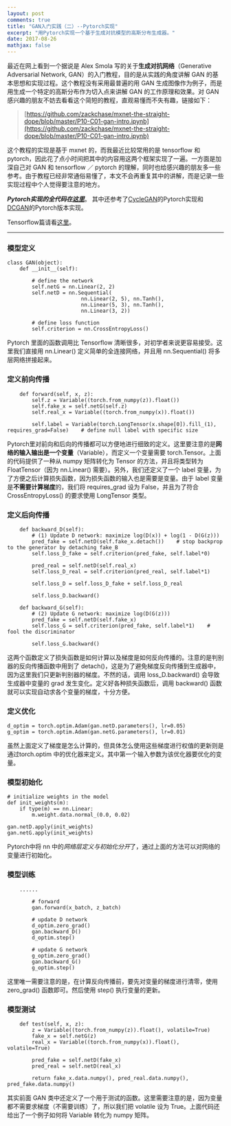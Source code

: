 ```yaml
---
layout: post
comments: true
title: "GAN入门实践（二）--Pytorch实现"
excerpt: "用Pytorch实现一个基于生成对抗模型的高斯分布生成器。"
date: 2017-08-26
mathjax: false
---
```


最近在网上看到一个据说是 Alex Smola 写的关于**生成对抗网络**（Generative Adversarial Network, GAN）的入门教程，目的是从实践的角度讲解 GAN 的基本思想和实现过程。这个教程没有采用最普遍的用 GAN 生成图像作为例子，而是用生成一个特定的高斯分布作为切入点来讲解 GAN 的工作原理和效果。对 GAN 感兴趣的朋友不妨去看看这个简短的教程，直观易懂而不失有趣，链接如下：

> [https://github.com/zackchase/mxnet-the-straight-dope/blob/master/P10-C01-gan-intro.ipynb](https://github.com/zackchase/mxnet-the-straight-dope/blob/master/P10-C01-gan-intro.ipynb)

这个教程的实现是基于 mxnet 的，而我最近比较常用的是 tensorflow 和 pytorch，因此花了点小时间把其中的内容用这两个框架实现了一遍。一方面是加深自己对 GAN 和 tensorflow ／ pytorch 的理解，同时也给感兴趣的朋友多一些参考。由于教程已经非常通俗易懂了，本文不会再重复其中的讲解，而是记录一些实现过程中个人觉得要注意的地方。

***Pytorch实现的全代码在[这里](https://github.com/xyang35/Introduction-to-GAN/blob/master/GAN-pytorch.ipynb)***。
其中还参考了[CycleGAN](https://github.com/junyanz/pytorch-CycleGAN-and-pix2pix)的Pytorch实现和[DCGAN](https://github.com/pytorch/examples/tree/master/dcgan)的Pytorch版本实现。

Tensorflow篇请看[这里](https://xyang35.github.io/2017/08/22/GAN-1/)。


----------

### 模型定义

```
class GAN(object):
    def __init__(self):

        # define the network
        self.netG = nn.Linear(2, 2)
        self.netD = nn.Sequential(
                        nn.Linear(2, 5), nn.Tanh(),
                        nn.Linear(5, 3), nn.Tanh(),
                        nn.Linear(3, 2))
        
        # define loss function
        self.criterion = nn.CrossEntropyLoss()
```

Pytorch 里面的函数调用比 Tensorflow 清晰很多，对初学者来说更容易接受。这里我们直接用 nn.Linear() 定义简单的全连接网络，并且用 nn.Sequential() 将多层网络拼接起来。

### 定义前向传播

```
    def forward(self, x, z):
        self.z = Variable((torch.from_numpy(z)).float())
        self.fake_x = self.netG(self.z)
        self.real_x = Variable((torch.from_numpy(x)).float())
        
        self.label = Variable(torch.LongTensor(x.shape[0]).fill_(1), requires_grad=False)    # define null label with specific size     
```

Pytorch里对前向和后向的传播都可以方便地进行细致的定义。这里要注意的是**网络的输入输出是一个变量**（Variable），而定义一个变量需要 torch.Tensor。上面的代码提供了一种从 numpy 矩阵转化为 Tensor 的方法，并且将类型转为 FloatTensor（因为 nn.Linear() 需要）。另外，我们还定义了一个 label 变量，为了方便之后计算损失函数，因为损失函数的输入也是需要是变量。由于 label 变量是**不需要计算梯度**的，我们将 requires_grad 设为 False，并且为了符合 CrossEntropyLoss() 的要求使用 LongTensor 类型。

### 定义后向传播

```
    def backward_D(self):
        # (1) Update D network: maximize log(D(x)) + log(1 - D(G(z)))
        pred_fake = self.netD(self.fake_x.detach())    # stop backprop to the generator by detaching fake_B
        self.loss_D_fake = self.criterion(pred_fake, self.label*0)

        pred_real = self.netD(self.real_x)
        self.loss_D_real = self.criterion(pred_real, self.label*1)
        
        self.loss_D = self.loss_D_fake + self.loss_D_real
        
        self.loss_D.backward()
    
    def backward_G(self):
        # (2) Update G network: maximize log(D(G(z)))
        pred_fake = self.netD(self.fake_x)
        self.loss_G = self.criterion(pred_fake, self.label*1)    # fool the discriminator
        
        self.loss_G.backward()
```

这两个函数定义了损失函数是如何计算以及梯度是如何反向传播的。注意的是判别器的反向传播函数中用到了 detach()，这是为了避免梯度反向传播到生成器中，因为这里我们只更新判别器的梯度。不然的话，调用 loss_D.backward() 会导致生成器中变量的 grad 发生变化。定义好各种损失函数后，调用 backward() 函数就可以实现自动求各个变量的梯度，十分方便。


### 定义优化

```
d_optim = torch.optim.Adam(gan.netD.parameters(), lr=0.05)
g_optim = torch.optim.Adam(gan.netG.parameters(), lr=0.01)
```
虽然上面定义了梯度是怎么计算的，但具体怎么使用这些梯度进行权值的更新则是通过torch.optim 中的优化器来定义。其中第一个输入参数为该优化器要优化的变量。

### 模型初始化

```
# initialize weights in the model
def init_weights(m):
    if type(m) == nn.Linear:
        m.weight.data.normal_(0.0, 0.02)

gan.netD.apply(init_weights)
gan.netG.apply(init_weights)
```

Pytorch中将 nn 中的*网络层定义与初始化分开*了，通过上面的方法可以对网络的变量进行初始化。

### 模型训练

```
	......
	
        # forward
        gan.forward(x_batch, z_batch)
            
        # update D network
        d_optim.zero_grad()
        gan.backward_D()
        d_optim.step()
        
        # update G network
        g_optim.zero_grad()
        gan.backward_G()
        g_optim.step()
```

这里唯一需要注意的是，在计算反向传播前，要先对变量的梯度进行清零，使用 zero_grad() 函数即可。然后使用 step() 执行变量的更新。

### 模型测试

```
    def test(self, x, z):
        z = Variable((torch.from_numpy(z)).float(), volatile=True)
        fake_x = self.netG(z)
        real_x = Variable((torch.from_numpy(x)).float(), volatile=True)
        
        pred_fake = self.netD(fake_x)
        pred_real = self.netD(real_x)
        
        return fake_x.data.numpy(), pred_real.data.numpy(), pred_fake.data.numpy()
```

其实前面 GAN 类中还定义了一个用于测试的函数。这里需要注意的是，因为变量都不需要求梯度（不需要训练）了，所以我们把 volatile 设为 True。上面代码还给出了一个例子如何将 Variable 转化为 numpy 矩阵。